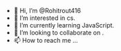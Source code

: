 - 👋 Hi, I’m @Rohitrout416
- 👀 I’m interested in cs.
- 🌱 I’m currently learning JavaScript.
- 💞️ I’m looking to collaborate on .
- 📫 How to reach me ...

<!---
Rohitrout416/Rohitrout416 is a ✨ special ✨ repository because its `README.md` (this file) appears on your GitHub profile.
You can click the Preview link to take a look at your changes.
--->
